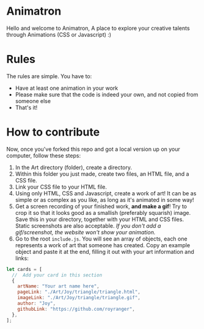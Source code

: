 # Animatron

Hello and welcome to Animatron, A place to explore your creative talents through Animations (CSS or Javascript) :)

# Rules

The rules are simple. You have to:

- Have at least one animation in your work
- Please make sure that the code is indeed your own, and not copied from someone else
- That's it!

# How to contribute

Now, once you've forked this repo and got a local version up on your computer, follow these steps:

1. In the Art directory (folder), create a directory.
2. Within this folder you just made, create two files, an HTML file, and a CSS file.
3. Link your CSS file to your HTML file.
4. Using only HTML, CSS and Javascript, create a work of art! It can be as simple or as complex as you like, as long as it's animated in some way!
5. Get a screen recording of your finished work, **and make a gif**! Try to crop it so that it looks good as a smallish (preferably squarish) image. Save this in your directory, together with your HTML and CSS files. Static screenshots are also acceptable.
   _If you don't add a gif/screenshot, the website won't show your animation._
6. Go to the root `include.js`. You will see an array of objects, each one represents a work of art that someone has created. Copy an example object and paste it at the end, filling it out with your art information and links:

```js
let cards = [
  //  Add your card in this section
  {
    artName: "Your art name here",
    pageLink: "./Art/Joy/triangle/triangle.html",
    imageLink: "./Art/Joy/triangle/triangle.gif",
    author: "Joy",
    githubLink: "https://github.com/royranger",
  },
];
```
